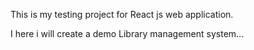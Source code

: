 This is my testing project for React js web application.

I here i will create a demo Library management system...